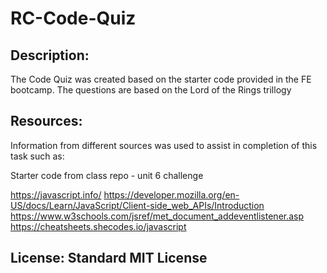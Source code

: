 # RC-Code-Quiz


## Description:

The Code Quiz was created based on the starter code provided in the FE bootcamp. The questions are based on the Lord of the Rings trillogy

## Resources:

Information from different sources was used to assist in completion of this task such as:

Starter code from class repo - unit 6 challenge

https://javascript.info/
https://developer.mozilla.org/en-US/docs/Learn/JavaScript/Client-side_web_APIs/Introduction
https://www.w3schools.com/jsref/met_document_addeventlistener.asp
https://cheatsheets.shecodes.io/javascript



## License: Standard MIT License